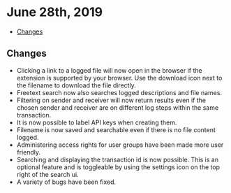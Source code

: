 
# June 28th, 2019

- [Changes](Changes)

## Changes

- Clicking a link to a logged file will now open in the browser if the extension is supported by your browser. Use the download icon next to the filename to download the file directly.
- Freetext search now also searches logged descriptions and file names.
- Filtering on sender and receiver will now return results even if the chosen sender and receiver are on different log steps within the same transaction.
- It is now possible to label API keys when creating them.
- Filename is now saved and searchable even if there is no file content logged.
- Administering access rights for user groups have been made more user friendly.
- Searching and displaying the transaction id is now possible. This is an optional feature and is toggleable by using the settings icon on the top right of the search ui.
- A variety of bugs have been fixed.
